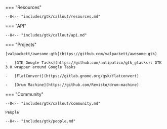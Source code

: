 === "Resources"

    --8<-- "includes/gtk/callout/resources.md"

=== "API"

    --8<-- "includes/gtk/callout/api.md"

=== "Projects"

    [valpackett/awesome-gtk](https://github.com/valpackett/awesome-gtk)

    -   [GTK Google Tasks](https://github.com/antipatico/gtk_gtasks): GTK 3.0 wrapper around Google Tasks

    -   [FlatConvert](https://gitlab.gnome.org/qsk/flatconvert) 

    -   [Drum Machine](https://github.com/Revisto/drum-machine)

=== "Community"

    --8<-- "includes/gtk/callout/community.md"

    People

    --8<-- "includes/gtk/people.md"

